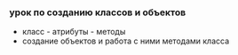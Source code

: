 ### урок по созданию классов и объектов
+ класс - атрибуты - методы
+ создание объектов и работа с ними методами класса
